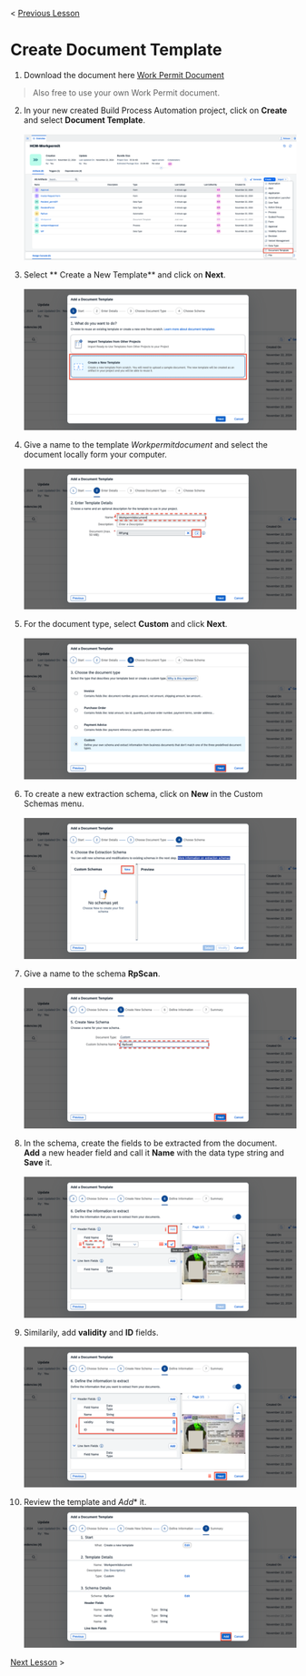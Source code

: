 < [Previous Lesson](/BuildandAutomateTour2024/1_Build_Process_Automation/11_Import_template/readme.md)

# Create Document Template

1. Download the document here 
<a href="https://github.com/SAP-samples/build-apps-enablement/blob/main/BuildandAutomateTour2024/1_Build_Process_Automation/Template/RP.png">Work Permit Document</a><br>
> Also free to use your own Work Permit document.

2. In your new created Build Process Automation project, click on **Create** and select **Document Template**.<br><br>
![](./Images/12_1_create.png)

3. Select ** Create a New Template** and click on **Next**.<br><br>
![](./Images/12_2.png)

4. Give a name to the template *Workpermitdocument* and select the document locally form your computer.<br><br>
![](./Images/12_3.png)

5. For the document type, select **Custom** and click **Next**.<br><br>
![](./Images/12_4.png)

6. To create a new extraction schema, click on **New** in the Custom Schemas menu.<br><br>
![](./Images/12_5.png)

7. Give a name to the schema **RpScan**.<br><br>
![](./Images/12_6.png)

8. In the schema, create the fields to be extracted from the document.<br>
**Add** a new header field and call it **Name** with the data type string and **Save** it.<br><br>
![](./Images/12_7.png)

9. Similarily, add **validity** and **ID** fields.<br><br>
![](./Images/12_8.png)

10. Review the template and *Add** it.
![](./Images/12_9.png)

[Next Lesson](./2_Annotatetemplate.md) >